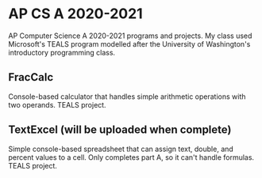 # AP CS A 2020-2021
AP Computer Science A 2020-2021 programs and projects. My class used Microsoft's TEALS program modelled after the University of Washington's introductory programming class.

## FracCalc

Console-based calculator that handles simple arithmetic operations with two operands. 
TEALS project. 

## TextExcel (will be uploaded when complete)

Simple console-based spreadsheet that can assign text, double, and percent values to a cell. 
Only completes part A, so it can't handle formulas. 
TEALS project.
